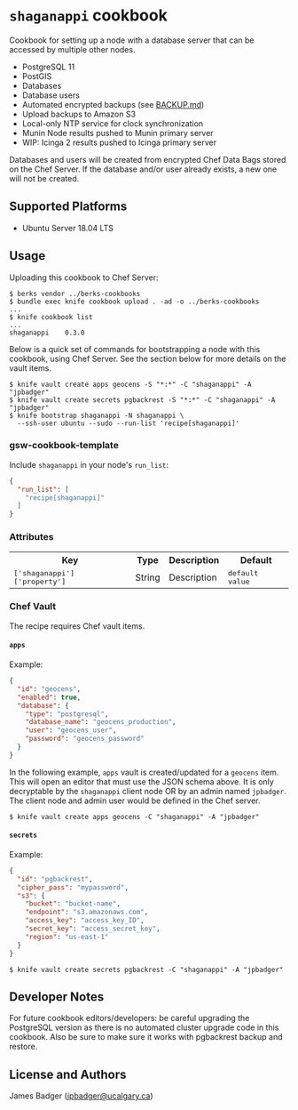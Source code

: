 # `shaganappi` cookbook

Cookbook for setting up a node with a database server that can be accessed by multiple other nodes.

* PostgreSQL 11
* PostGIS
* Databases
* Database users
* Automated encrypted backups (see [BACKUP.md](BACKUP.md))
* Upload backups to Amazon S3
* Local-only NTP service for clock synchronization
* Munin Node results pushed to Munin primary server
* WIP: Icinga 2 results pushed to Icinga primary server

Databases and users will be created from encrypted Chef Data Bags stored on the Chef Server. If the database and/or user already exists, a new one will not be created.

## Supported Platforms

* Ubuntu Server 18.04 LTS

## Usage

Uploading this cookbook to Chef Server:

```terminal
$ berks vendor ../berks-cookbooks
$ bundle exec knife cookbook upload . -ad -o ../berks-cookbooks
...
$ knife cookbook list
...
shaganappi    0.3.0
```

Below is a quick set of commands for bootstrapping a node with this cookbook, using Chef Server. See the section below for more details on the vault items.

```terminal
$ knife vault create apps geocens -S "*:*" -C "shaganappi" -A "jpbadger"
$ knife vault create secrets pgbackrest -S "*:*" -C "shaganappi" -A "jpbadger"
$ knife bootstrap shaganappi -N shaganappi \
  --ssh-user ubuntu --sudo --run-list 'recipe[shaganappi]'
```

### gsw-cookbook-template

Include `shaganappi` in your node's `run_list`:

```json
{
  "run_list": [
    "recipe[shaganappi]"
  ]
}
```

### Attributes

<table>
  <tr>
    <th>Key</th>
    <th>Type</th>
    <th>Description</th>
    <th>Default</th>
  </tr>
  <tr>
    <td><tt>['shaganappi']['property']</tt></td>
    <td>String</td>
    <td>Description</td>
    <td><tt>default value</tt></td>
  </tr>
</table>

### Chef Vault

The recipe requires Chef vault items.

#### `apps`

Example:

```json
{
  "id": "geocens",
  "enabled": true,
  "database": {
    "type": "postgresql",
    "database_name": "geocens_production",
    "user": "geocens_user",
    "password": "geocens_password"
  }
}
```

In the following example, `apps` vault is created/updated for a `geocens` item. This will open an editor that must use the JSON schema above. It is only decryptable by the `shaganappi` client node OR by an admin named `jpbadger`. The client node and admin user would be defined in the Chef server.


```terminal
$ knife vault create apps geocens -C "shaganappi" -A "jpbadger"
```

#### `secrets`

Example:

```json
{
  "id": "pgbackrest",
  "cipher_pass": "mypassword",
  "s3": {
    "bucket": "bucket-name",
    "endpoint": "s3.amazonaws.com",
    "access_key": "access_key_ID",
    "secret_key": "access_secret_key",
    "region": "us-east-1"
  }
}
```

```terminal
$ knife vault create secrets pgbackrest -C "shaganappi" -A "jpbadger"
```

## Developer Notes

For future cookbook editors/developers: be careful upgrading the PostgreSQL version as there is no automated cluster upgrade code in this cookbook. Also be sure to make sure it works with pgbackrest backup and restore.

## License and Authors

James Badger (jpbadger@ucalgary.ca)
